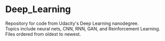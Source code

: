 # Deep_Learning
Repository for code from Udacity's Deep Learning nanodegree. <br />
Topics include neural nets, CNN, RNN, GAN, and Reinforcement Learning. <br />
Files ordered from oldest to newest.
